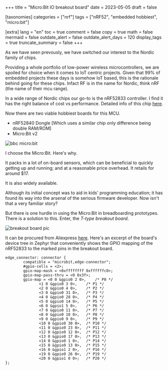 +++
title = "Micro:Bit IO breakout board"
date = 2023-05-05
draft = false

[taxonomies]
categories = ["nrf"]
tags = ["nRF52", "embedded hobbiest", "micro:bit"]

[extra]
lang = "en"
toc = true
comment = false
copy = true
math = false
mermaid = false
outdate_alert = false
outdate_alert_days = 120
display_tags = true
truncate_summary = false
+++

As we have seen prevously, we have switched our interest to the Nordic family of chips.

Providing a whole portfolio of low-power wireless microcontrollers, we are spoiled for choice when it comes to IoT centric projects. Given that 99% of embedded projects these days is somehow IoT based, this is the rationale behind going for these chips. Infact RF is in the name for Nordic, think nRF (the name of their mcu range).

In a wide range of Nordic chips our go-to is the nRF52833 controller. I find it has the right balance of cost vs performance. Detailed info of this chip [here](https://www.nordicsemi.com/products/nrf52833).

Now there are two viable hobbiest boards for this MCU.
- nRF52840 Dongle [Which uses a similar chip only difference being double RAM/ROM]
- Micro:Bit v2

![bbc micro:bit](/assets/micro_bit.jpg)

I choose the Micro:Bit. Here's why.

It packs in a lot of on-board sensors, which can be beneficial to quickly getting up and running; and at a reasonable price overhead. It retails for around $17.

It is also widely available.

Although its initial concept was to aid in kids' programming education; it has found its way into the arsenal of the serious firmware developer. Now isn't that a very familiar story?

But there is one hurdle in using the Micro:Bit in breadboarding prototypes. There is a solution to this. Enter, the *T-type breakout board*.

![breakout board pic](/assets/micro_bit_breakout.jpg)

It can be procured from Aliexpress [here](https://www.aliexpress.com/item/1005003217623333.html). Here's an excerpt of the board's device tree in Zephyr that conveniently shows the GPIO mapping of the nRF52833 to the marked pins in the breakout board.

```
edge_connector: connector {
		compatible = "microbit,edge-connector";
		#gpio-cells = <2>;
		gpio-map-mask = <0xffffffff 0xffffffc0>;
		gpio-map-pass-thru = <0 0x3f>;
		gpio-map = <0 0 &gpio0 2 0>,	/* P0 */
			   <1 0 &gpio0 3 0>,	/* P1 */
			   <2 0 &gpio0 4 0>,	/* P2 */
			   <3 0 &gpio0 31 0>,	/* P3 */
			   <4 0 &gpio0 28 0>,	/* P4 */
			   <5 0 &gpio0 14 0>,	/* P5 */
			   <6 0 &gpio1 5 0>,	/* P6 */
			   <7 0 &gpio0 11 0>,	/* P7 */
			   <8 0 &gpio0 10 0>,	/* P8 */
			   <9 0 &gpio0 9 0>,	/* P9 */
			   <10 0 &gpio0 30 0>,	/* P10 */
			   <11 0 &gpio0 23 0>,	/* P11 */
			   <12 0 &gpio0 12 0>,	/* P12 */
			   <13 0 &gpio0 17 0>,	/* P13 */
			   <14 0 &gpio0 1 0>,	/* P14 */
			   <15 0 &gpio0 13 0>,	/* P15 */
			   <16 0 &gpio1 2 0>,	/* P16 */
			   <19 0 &gpio0 26 0>,	/* P19 */
			   <20 0 &gpio1 0 0>;	/* P20 */
};
```
